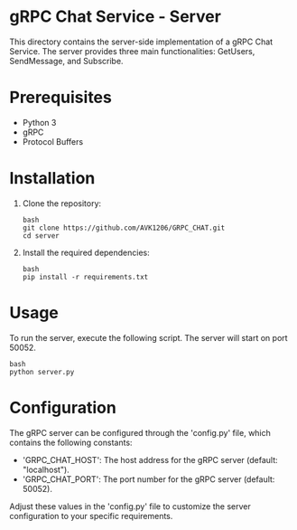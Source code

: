 # gRPC Chat Service - Server

This directory contains the server-side implementation of a gRPC Chat Service. The server provides three main functionalities: GetUsers, SendMessage, and Subscribe.

# Prerequisites

- Python 3
- gRPC
- Protocol Buffers

# Installation

1. Clone the repository:

    ```
    bash
    git clone https://github.com/AVK1206/GRPC_CHAT.git
    cd server
    ```

2. Install the required dependencies:

    ```
    bash
    pip install -r requirements.txt
    ```

# Usage

To run the server, execute the following script. The server will start on port 50052.

```
bash
python server.py
```

# Configuration

The gRPC server can be configured through the 'config.py' file, which contains the following constants:

- 'GRPC_CHAT_HOST': The host address for the gRPC server (default: "localhost").
- 'GRPC_CHAT_PORT': The port number for the gRPC server (default: 50052).

Adjust these values in the 'config.py' file to customize the server configuration to your specific requirements.
